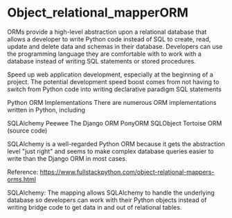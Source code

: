 # Object_relational_mapperORM

ORMs provide a high-level abstraction upon a relational database that allows a developer to write Python code instead of SQL to create, read, update and delete data and schemas in their database. Developers can use the programming language they are comfortable with to work with a database instead of writing SQL statements or stored procedures.

Speed up web application development, especially at the beginning of a project. The potential development speed boost comes from not having to switch from Python code into writing declarative paradigm SQL statements

Python ORM Implementations
There are numerous ORM implementations written in Python, including

SQLAlchemy
Peewee
The Django ORM
PonyORM
SQLObject
Tortoise ORM (source code)

SQLAlchemy is a well-regarded Python ORM because it gets the abstraction level "just right" and seems to make complex database queries easier to write than the Django ORM in most cases.


Reference: https://www.fullstackpython.com/object-relational-mappers-orms.html


SQLAlchemy:
The mapping allows SQLAlchemy to handle the underlying database so developers can work with their Python objects instead of writing bridge code to get data in and out of relational tables.